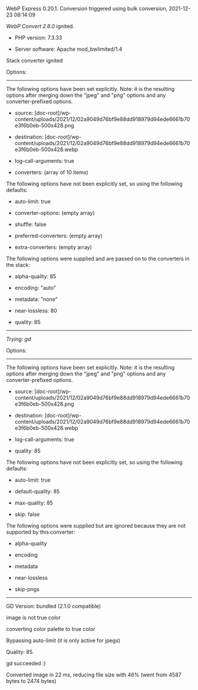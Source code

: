 WebP Express 0.20.1. Conversion triggered using bulk conversion, 2021-12-23 08:14:09

*WebP Convert 2.6.0*  ignited.
- PHP version: 7.3.33
- Server software: Apache mod_bwlimited/1.4

Stack converter ignited

Options:
------------
The following options have been set explicitly. Note: it is the resulting options after merging down the "jpeg" and "png" options and any converter-prefixed options.
- source: [doc-root]/wp-content/uploads/2021/12/02a9049d76bf9e88dd918979d94ede6661b70e3f6b0eb-500x428.png
- destination: [doc-root]/wp-content/uploads/2021/12/02a9049d76bf9e88dd918979d94ede6661b70e3f6b0eb-500x428.webp
- log-call-arguments: true
- converters: (array of 10 items)

The following options have not been explicitly set, so using the following defaults:
- auto-limit: true
- converter-options: (empty array)
- shuffle: false
- preferred-converters: (empty array)
- extra-converters: (empty array)

The following options were supplied and are passed on to the converters in the stack:
- alpha-quality: 85
- encoding: "auto"
- metadata: "none"
- near-lossless: 80
- quality: 85
------------


*Trying: gd* 

Options:
------------
The following options have been set explicitly. Note: it is the resulting options after merging down the "jpeg" and "png" options and any converter-prefixed options.
- source: [doc-root]/wp-content/uploads/2021/12/02a9049d76bf9e88dd918979d94ede6661b70e3f6b0eb-500x428.png
- destination: [doc-root]/wp-content/uploads/2021/12/02a9049d76bf9e88dd918979d94ede6661b70e3f6b0eb-500x428.webp
- log-call-arguments: true
- quality: 85

The following options have not been explicitly set, so using the following defaults:
- auto-limit: true
- default-quality: 85
- max-quality: 85
- skip: false

The following options were supplied but are ignored because they are not supported by this converter:
- alpha-quality
- encoding
- metadata
- near-lossless
- skip-pngs
------------

GD Version: bundled (2.1.0 compatible)
image is not true color
converting color palette to true color
Bypassing auto-limit (it is only active for jpegs)
Quality: 85. 
gd succeeded :)

Converted image in 22 ms, reducing file size with 46% (went from 4587 bytes to 2474 bytes)
